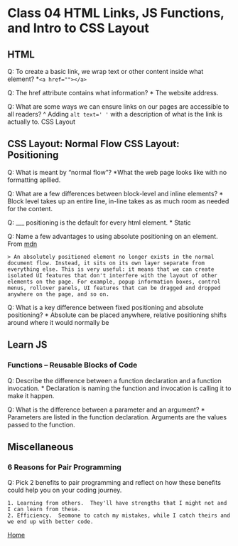 # Class 04 HTML Links, JS Functions, and Intro to CSS Layout

## HTML

Q: To create a basic link, we wrap text or other content inside what element?
    *```<a href=""></a>```

Q: The href attribute contains what information?
    * The website address.

Q: What are some ways we can ensure links on our pages are accessible to all readers?
    ^ Adding ```alt text=' '``` with a description of what is the link is actually to.
    CSS Layout

## CSS Layout: Normal Flow CSS Layout: Positioning

Q: What is meant by “normal flow”?
    *What the web page looks like with no formatting apllied.

Q: What are a few differences between block-level and inline elements?
    * Block level takes up an entire line, in-line takes as as much room as needed for the content.

Q: ___ positioning is the default for every html element.
    * Static

Q: Name a few advantages to using absolute positioning on an element. From [mdn](https://developer.mozilla.org/en-US/docs/Learn/CSS/CSS_layout/Positioning)

    > An absolutely positioned element no longer exists in the normal document flow. Instead, it sits on its own layer separate from everything else. This is very useful: it means that we can create isolated UI features that don't interfere with the layout of other elements on the page. For example, popup information boxes, control menus, rollover panels, UI features that can be dragged and dropped anywhere on the page, and so on.

Q: What is a key difference between fixed positioning and absolute positioning?
    * Absolute can be placed anywhere, relative positioning shifts around where it would normally be

## Learn JS

### Functions – Reusable Blocks of Code

Q: Describe the difference between a function declaration and a function invocation.
    * Declaration is naming the function and invocation is calling it to make it happen.

Q: What is the difference between a parameter and an argument?
    * Parameters are listed in the function declaration.  Arguments are the values passed to the function.

## Miscellaneous

### 6 Reasons for Pair Programming

Q: Pick 2 benefits to pair programming and reflect on how these benefits could help you on your coding journey.

    1. Learning from others.  They'll have strengths that I might not and I can learn from these. 
    2. Efficiency.  Seomone to catch my mistakes, while I catch theirs and we end up with better code.

[Home](README.md)
